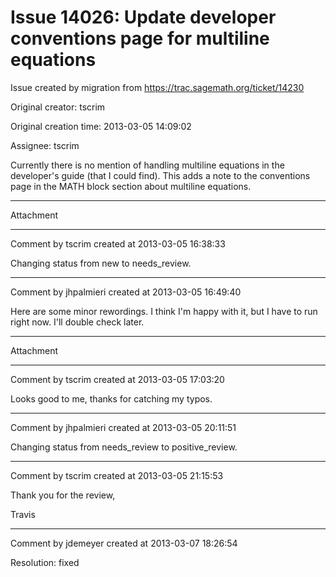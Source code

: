 # Issue 14026: Update developer conventions page for multiline equations

Issue created by migration from https://trac.sagemath.org/ticket/14230

Original creator: tscrim

Original creation time: 2013-03-05 14:09:02

Assignee: tscrim

Currently there is no mention of handling multiline equations in the developer's guide (that I could find). This adds a note to the conventions page in the MATH block section about multiline equations.


---

Attachment


---

Comment by tscrim created at 2013-03-05 16:38:33

Changing status from new to needs_review.


---

Comment by jhpalmieri created at 2013-03-05 16:49:40

Here are some minor rewordings. I think I'm happy with it, but I have to run right now. I'll double check later.


---

Attachment


---

Comment by tscrim created at 2013-03-05 17:03:20

Looks good to me, thanks for catching my typos.


---

Comment by jhpalmieri created at 2013-03-05 20:11:51

Changing status from needs_review to positive_review.


---

Comment by tscrim created at 2013-03-05 21:15:53

Thank you for the review,

Travis


---

Comment by jdemeyer created at 2013-03-07 18:26:54

Resolution: fixed
